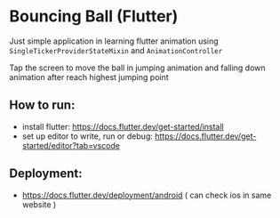 # Bouncing Ball (Flutter) 

Just simple application in learning flutter animation using `SingleTickerProviderStateMixin` and `AnimationController`

Tap the screen to move the ball in jumping animation and falling down animation after reach highest jumping point

## How to run:

- install flutter: https://docs.flutter.dev/get-started/install
- set up editor to write, run or debug: https://docs.flutter.dev/get-started/editor?tab=vscode


## Deployment:

- https://docs.flutter.dev/deployment/android ( can check ios in same website )
